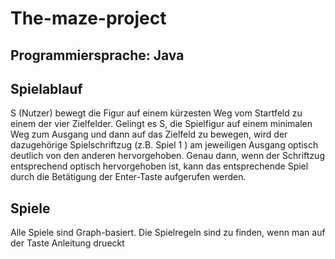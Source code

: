 # The-maze-project
## Programmiersprache: Java
## Spielablauf
S (Nutzer) bewegt die Figur auf einem kürzesten Weg vom Startfeld zu einem der vier Zielfelder. Gelingt es S, die Spielfigur auf einem minimalen Weg zum Ausgang und dann auf das Zielfeld zu bewegen, wird der dazugehörige Spielschriftzug (z.B. Spiel 1 ) am jeweiligen Ausgang optisch deutlich von den anderen hervorgehoben. Genau dann, wenn der Schriftzug entsprechend optisch hervorgehoben ist, kann das entsprechende Spiel durch die Betätigung der Enter-Taste aufgerufen werden.
## Spiele 
Alle Spiele sind Graph-basiert. Die Spielregeln sind zu finden, wenn man auf der Taste Anleitung drueckt
